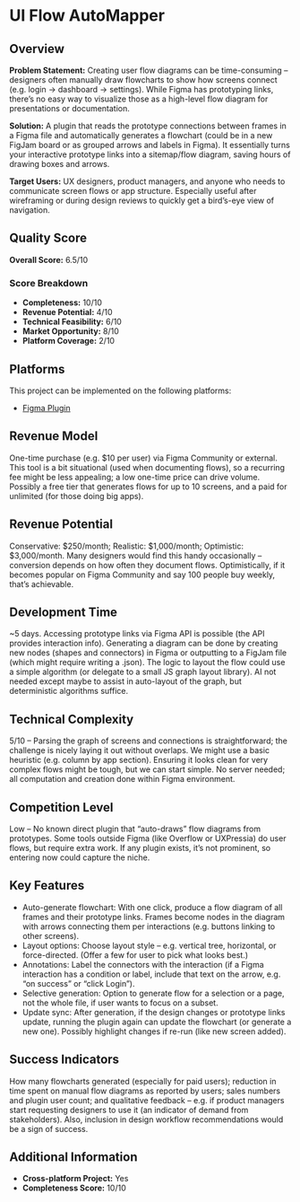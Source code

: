 # UI Flow AutoMapper

## Overview
**Problem Statement:** Creating user flow diagrams can be time-consuming – designers often manually draw flowcharts to show how screens connect (e.g. login -> dashboard -> settings). While Figma has prototyping links, there’s no easy way to visualize those as a high-level flow diagram for presentations or documentation.

**Solution:** A plugin that reads the prototype connections between frames in a Figma file and automatically generates a flowchart (could be in a new FigJam board or as grouped arrows and labels in Figma). It essentially turns your interactive prototype links into a sitemap/flow diagram, saving hours of drawing boxes and arrows.

**Target Users:** UX designers, product managers, and anyone who needs to communicate screen flows or app structure. Especially useful after wireframing or during design reviews to quickly get a bird’s-eye view of navigation.

## Quality Score
**Overall Score:** 6.5/10

### Score Breakdown
- **Completeness:** 10/10
- **Revenue Potential:** 4/10
- **Technical Feasibility:** 6/10
- **Market Opportunity:** 8/10
- **Platform Coverage:** 2/10

## Platforms
This project can be implemented on the following platforms:
- [Figma Plugin](./platforms/figma-plugin/)

## Revenue Model
One-time purchase (e.g. $10 per user) via Figma Community or external. This tool is a bit situational (used when documenting flows), so a recurring fee might be less appealing; a low one-time price can drive volume. Possibly a free tier that generates flows for up to 10 screens, and a paid for unlimited (for those doing big apps).

## Revenue Potential
Conservative: $250/month; Realistic: $1,000/month; Optimistic: $3,000/month. Many designers would find this handy occasionally – conversion depends on how often they document flows. Optimistically, if it becomes popular on Figma Community and say 100 people buy weekly, that’s achievable.

## Development Time
~5 days. Accessing prototype links via Figma API is possible (the API provides interaction info). Generating a diagram can be done by creating new nodes (shapes and connectors) in Figma or outputting to a FigJam file (which might require writing a .json). The logic to layout the flow could use a simple algorithm (or delegate to a small JS graph layout library). AI not needed except maybe to assist in auto-layout of the graph, but deterministic algorithms suffice.

## Technical Complexity
5/10 – Parsing the graph of screens and connections is straightforward; the challenge is nicely laying it out without overlaps. We might use a basic heuristic (e.g. column by app section). Ensuring it looks clean for very complex flows might be tough, but we can start simple. No server needed; all computation and creation done within Figma environment.

## Competition Level
Low – No known direct plugin that “auto-draws” flow diagrams from prototypes. Some tools outside Figma (like Overflow or UXPressia) do user flows, but require extra work. If any plugin exists, it’s not prominent, so entering now could capture the niche.

## Key Features
- Auto-generate flowchart: With one click, produce a flow diagram of all frames and their prototype links. Frames become nodes in the diagram with arrows connecting them per interactions (e.g. buttons linking to other screens).
- Layout options: Choose layout style – e.g. vertical tree, horizontal, or force-directed. (Offer a few for user to pick what looks best.)
- Annotations: Label the connectors with the interaction (if a Figma interaction has a condition or label, include that text on the arrow, e.g. “on success” or “click Login”).
- Selective generation: Option to generate flow for a selection or a page, not the whole file, if user wants to focus on a subset.
- Update sync: After generation, if the design changes or prototype links update, running the plugin again can update the flowchart (or generate a new one). Possibly highlight changes if re-run (like new screen added).

## Success Indicators
How many flowcharts generated (especially for paid users); reduction in time spent on manual flow diagrams as reported by users; sales numbers and plugin user count; and qualitative feedback – e.g. if product managers start requesting designers to use it (an indicator of demand from stakeholders). Also, inclusion in design workflow recommendations would be a sign of success.

## Additional Information
- **Cross-platform Project:** Yes
- **Completeness Score:** 10/10
